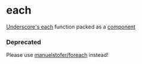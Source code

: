 # each

  [Underscore's each](http://underscorejs.org/#each) function packed as a [component](https://github.com/component/component)


### Deprecated

Please use [manuelstofer/foreach](htt://www.github.com/manuelstofer/foreach) instead!
